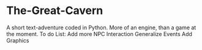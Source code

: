 # The-Great-Cavern
A short text-adventure coded in Python. More of an engine, than a game at the moment.
To do List:
Add more NPC Interaction
Generalize Events
Add Graphics
